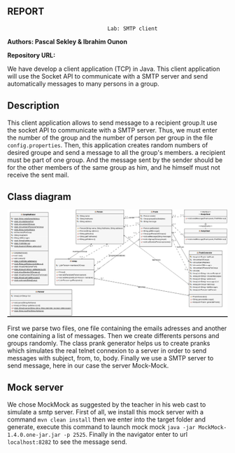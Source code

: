 ## REPORT
									Lab: SMTP client

**Authors: Pascal Sekley & Ibrahim Ounon**  

**Repository URL:**
 


We have develop a client application (TCP) in Java. This client application will use the Socket API to communicate with a SMTP server and send automatically messages to many persons in a group.
 
## Description
This client application allows to send message to a recipient group.It use the socket API to communicate with a SMTP server. Thus, we must enter the number of the group and the number of person per group in the file `config.properties`. Then, this application creates random numbers of desired groupe and send a message to all the group's members. a recipient must be part of one group. And the message sent by the sender should be for the other members of the same group as him, and he himself must not receive the sent mail.

## Class diagram   
![](DiagrammeClasse.png)

First we parse two files, one file containing the emails adresses and another one containing a list of messages. Then we create differents persons and groups randomly. The class prank generator helps us to create pranks which simulates the real telnet connexion to a server in order to send messages with subject, from, to, body. Finally we use a SMTP server to send message, here in our case the server Mock-Mock.

## Mock server
We chose MockMock as suggested by the teacher in his web cast to simulate a smtp server. First of all,  we install this mock server with a command `mvn clean install` then we enter into the target folder and generate, execute this command to launch mock mock `java -jar MockMock-1.4.0.one-jar.jar -p 2525`. Finally in the navigator enter to url `localhost:8282` to see the message send.